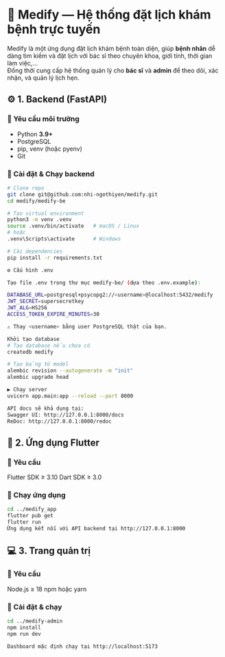 # 🏥 Medify — Hệ thống đặt lịch khám bệnh trực tuyến
Medify là một ứng dụng đặt lịch khám bệnh toàn diện, giúp **bệnh nhân** dễ dàng tìm kiếm và đặt lịch với bác sĩ theo chuyên khoa, giới tính, thời gian làm việc,…  
Đồng thời cung cấp hệ thống quản lý cho **bác sĩ** và **admin** để theo dõi, xác nhận, và quản lý lịch hẹn.

## ⚙️ 1. Backend (FastAPI)

### 🔧 Yêu cầu môi trường
- Python **3.9+**
- PostgreSQL
- pip, venv (hoặc pyenv)
- Git

### 🚀 Cài đặt & Chạy backend
```bash
# Clone repo
git clone git@github.com:nhi-ngothiyen/medify.git
cd medify/medify-be

# Tạo virtual environment
python3 -m venv .venv
source .venv/bin/activate   # macOS / Linux
# hoặc
.venv\Scripts\activate      # Windows

# Cài dependencies
pip install -r requirements.txt

⚙️ Cấu hình .env

Tạo file .env trong thư mục medify-be/ (dựa theo .env.example):

DATABASE_URL=postgresql+psycopg2://<username>@localhost:5432/medify
JWT_SECRET=supersecretkey
JWT_ALG=HS256
ACCESS_TOKEN_EXPIRE_MINUTES=30

⚠️ Thay <username> bằng user PostgreSQL thật của bạn.

Khởi tạo database
# Tạo database nếu chưa có
createdb medify

# Tạo bảng từ model
alembic revision --autogenerate -m "init"
alembic upgrade head

▶️ Chạy server
uvicorn app.main:app --reload --port 8000

API docs sẽ khả dụng tại:
Swagger UI: http://127.0.0.1:8000/docs
ReDoc: http://127.0.0.1:8000/redoc
```

## 📱 2. Ứng dụng Flutter
### 🔧 Yêu cầu
Flutter SDK ≥ 3.10
Dart SDK ≥ 3.0

### 🚀 Chạy ứng dụng
```bash
cd ../medify_app
flutter pub get
flutter run
Ứng dụng kết nối với API backend tại http://127.0.0.1:8000
```

## 💻 3. Trang quản trị 
### 🔧 Yêu cầu
Node.js ≥ 18
npm hoặc yarn

### 🚀 Cài đặt & chạy
```bash
cd ../medify-admin
npm install
npm run dev

Dashboard mặc định chạy tại http://localhost:5173
```
